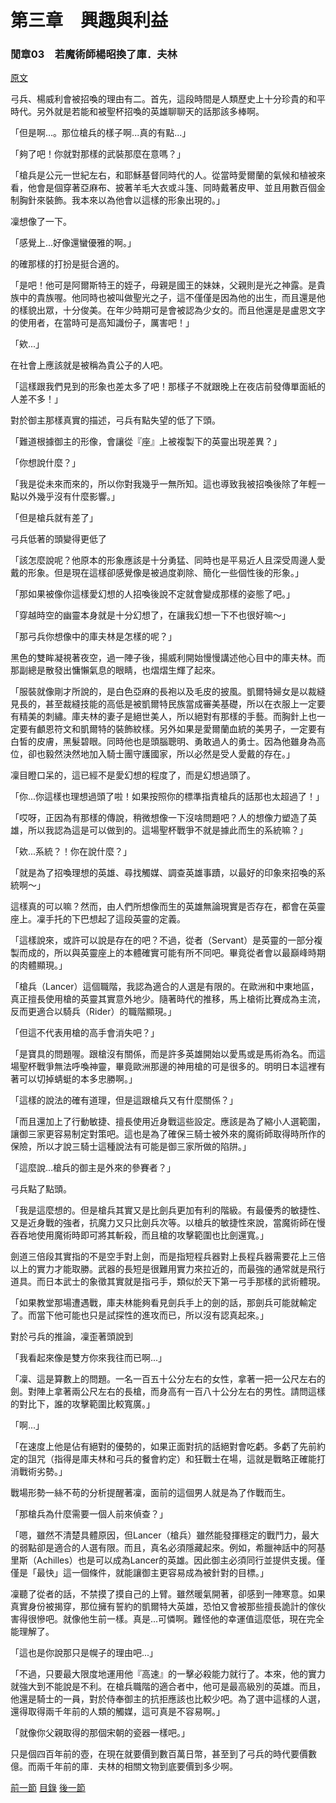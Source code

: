 第三章　興趣與利益
====

### 閒章03　若魔術師楊昭換了庫．夫林

[原文](https://syosetu.org/novel/42788/23.html)

弓兵、楊威利會被招喚的理由有二。首先，這段時間是人類歷史上十分珍貴的和平時代。另外就是若能和被聖杯招喚的英雄聊聊天的話那該多棒啊。

「但是啊...。那位槍兵的樣子啊...真的有點...」

「夠了吧！你就對那樣的武裝那麼在意嗎？」

「槍兵是公元一世紀左右，和耶穌基督同時代的人。從當時愛爾蘭的氣候和植被來看，他會是個穿著亞麻布、披著羊毛大衣或斗篷、同時戴著皮甲、並且用數百個金制胸針來裝飾。我本來以為他會以這樣的形象出現的。」

凜想像了一下。

「感覺上...好像還蠻優雅的啊。」

的確那樣的打扮是挺合適的。

「是吧！他可是阿爾斯特王的姪子，母親是國王的妹妹，父親則是光之神露。是貴族中的貴族喔。他同時也被叫做聖光之子，這不僅僅是因為他的出生，而且還是他的樣貌出眾，十分俊美。在年少時期可是會被認為少女的。而且他還是是盧恩文字的使用者，在當時可是高知識份子，厲害吧！」

「欸...」

在社會上應該就是被稱為貴公子的人吧。

「這樣跟我們見到的形象也差太多了吧！那樣子不就跟晚上在夜店前發傳單面紙的人差不多！」

對於御主那樣真實的描述，弓兵有點失望的低了下頭。

「難道根據御主的形像，會讓從『座』上被複製下的英靈出現差異？」

「你想說什麼？」

「我是從未來而來的，所以你對我幾乎一無所知。這也導致我被招喚後除了年輕一點以外幾乎沒有什麼影響。」

「但是槍兵就有差了」

弓兵低著的頭變得更低了

「該怎麼說呢？他原本的形象應該是十分勇猛、同時也是平易近人且深受周邊人愛戴的形象。但是現在這樣卻感覺像是被過度剃除、簡化一些個性後的形象。」

「那如果被像你這樣愛幻想的人招喚後說不定就會變成那樣的姿態了吧。」

「穿越時空的幽靈本身就是十分幻想了，在讓我幻想一下不也很好嘛～」

「那弓兵你想像中的庫夫林是怎樣的呢？」

黑色的雙眸凝視著夜空，過一陣子後，揚威利開始慢慢講述他心目中的庫夫林。而那副總是散發出慵懶氣息的眼睛，也熠熠生輝了起來。

「服裝就像剛才所說的，是白色亞麻的長袍以及毛皮的披風。凱爾特婦女是以裁縫見長的，甚至裁縫技能的高低是被凱爾特民族當成審美基礎，所以在衣服上一定要有精美的刺繡。庫夫林的妻子是絕世美人，所以絕對有那樣的手藝。而胸針上也一定要有顱恩符文和凱爾特的裝飾紋樣。另外如果是愛爾蘭血統的美男子，一定要有白皙的皮膚，黑髮碧眼。同時他也是頭腦聰明、勇敢過人的勇士。因為他雖身為高位，卻也毅然決然地加入騎士團守護國家，所以必然是受人愛戴的存在。」

凜目瞪口呆的，這已經不是愛幻想的程度了，而是幻想過頭了。

「你...你這樣也理想過頭了啦！如果按照你的標準指責槍兵的話那也太超過了！」

「哎呀，正因為有那樣的傳說，稍微想像一下沒啥問題吧？人的想像力塑造了英雄，所以我認為這是可以做到的。這場聖杯戰爭不就是據此而生的系統嘛？」

「欸...系統？！你在說什麼？」

「就是為了招喚理想的英雄、尋找觸媒、調查英雄事蹟，以最好的印象來招喚的系統啊～」

這樣真的可以嘛？然而，由人們所想像而生的英雄無論現實是否存在，都會在英靈座上。凜手托的下巴想起了這段英靈的定義。

「這樣說來，或許可以說是存在的吧？不過，從者（Servant）是英靈的一部分複製而成的，所以與英靈座上的本體確實可能有所不同吧。畢竟從者會以最巔峰時期的肉體顯現。」

「槍兵（Lancer）這個職階，我認為適合的人選是有限的。在歐洲和中東地區，真正擅長使用槍的英靈其實意外地少。隨著時代的推移，馬上槍術比賽成為主流，反而更適合以騎兵（Rider）的職階顯現。」

「但這不代表用槍的高手會消失吧？」

「是寶具的問題喔。跟槍沒有關係，而是許多英雄開始以愛馬或是馬術為名。而這場聖杯戰爭無法呼喚神靈，畢竟歐洲那邊的神用槍的可是很多的。明明日本這裡有著可以切掉蜻蜓的本多忠勝啊。」

「這樣的說法的確有道理，但是這跟槍兵又有什麼關係？」

「而且還加上了行動敏捷、擅長使用近身戰這些設定。應該是為了縮小人選範圍，讓御三家更容易制定對策吧。這也是為了確保三騎士被外來的魔術師取得時所作的保險，所以才說三騎士這種說法有可能是御三家所做的陷阱。」

「這麼說...槍兵的御主是外來的參賽者？」

弓兵點了點頭。

「我是這麼想的。但是槍兵其實又是比劍兵更加有利的階級。有最優秀的敏捷性、又是近身戰的強者，抗魔力又只比劍兵次等。以槍兵的敏捷性來說，當魔術師在慢吞吞地使用魔術時即可將其斬殺，而且槍的攻擊範圍也比劍還寬。」

劍道三倍段其實指的不是空手對上劍，而是指短程兵器對上長程兵器需要花上三倍以上的實力才能取勝。武器的長短是很難用實力來拉近的，而最強的通常就是飛行道具。而日本武士的象徵其實就是指弓手，類似於天下第一弓手那樣的武術體現。

「如果教堂那場遭遇戰，庫夫林能夠看見劍兵手上的劍的話，那劍兵可能就輸定了。而當下他可能也只是試探性的進攻而已，所以沒有認真起來。」

對於弓兵的推論，凜歪著頭說到

「我看起來像是雙方你來我往而已啊...」

「凜、這是算數上的問題。一名一百五十公分左右的女性，拿著一把一公尺左右的劍。對陣上拿著兩公尺左右的長槍，而身高有一百八十公分左右的男性。請問這樣的對比下，誰的攻擊範圍比較寬廣。」

「啊...」

「在速度上他是佔有絕對的優勢的，如果正面對抗的話絕對會吃虧。多虧了先前約定的詛咒（指得是庫夫林和弓兵的餐會約定）和狂戰士在場，這就是戰略正確能打消戰術劣勢。」

戰場形勢一絲不苟的分析提醒著凜，面前的這個男人就是為了作戰而生。

「那槍兵為什麼需要一個人前來偵查？」

「嗯，雖然不清楚具體原因，但Lancer（槍兵）雖然能發揮穩定的戰鬥力，最大的弱點卻是適合的人選有限。而且，真名必須隱藏起來。例如，希臘神話中的阿基里斯（Achilles）也是可以成為Lancer的英雄。因此御主必須同行並提供支援。僅僅是「最快」這一個條件，就能讓御主更容易成為被針對的目標。」

凜聽了從者的話，不禁摸了摸自己的上臂。雖然暖氣開著，卻感到一陣寒意。如果真實身份被揭穿，那位擁有誓約的凱爾特大英雄，恐怕又會被那些擅長詭計的傢伙害得很慘吧。就像他生前一樣。真是...可憐啊。難怪他的幸運值這麼低，現在完全能理解了。

「這也是你說那只是幌子的理由吧...」

「不過，只要最大限度地運用他『高速』的一擊必殺能力就行了。本來，他的實力就強大到不能說是不利。在槍兵職階的適合者中，他可是最高級別的英雄。而且，他還是騎士的一員，對於侍奉御主的抗拒應該也比較少吧。為了選中這樣的人選，還得取得兩千年前的人類的觸媒，這可真是不容易啊。」

「就像你父親取得的那個宋朝的瓷器一樣吧。」

只是個四百年前的壺，在現在就要價到數百萬日幣，甚至到了弓兵的時代要價數億。而兩千年前的庫．夫林的相關文物到底要價到多少啊。



[前一節](./0319.md)
[目錄](../README.md)
[後一節](./0320.md)

